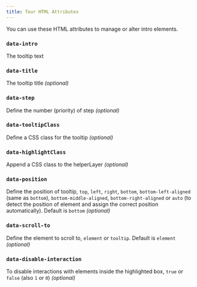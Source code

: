 ```yaml
---
title: Tour HTML Attributes
---
```


You can use these HTML attributes to manage or alter intro elements.

### `data-intro`

The tooltip text

### `data-title`

The tooltip title _(optional)_

### `data-step`

Define the number (priority) of step _(optional)_

### `data-tooltipClass`

Define a CSS class for the tooltip _(optional)_

### `data-highlightClass`

Append a CSS class to the helperLayer _(optional)_

### `data-position`

Define the position of tooltip, `top`, `left`, `right`, `bottom`, `bottom-left-aligned` (same as `bottom`), `bottom-middle-aligned`, `bottom-right-aligned` or `auto` (to detect the position of element and assign the correct position automatically). Default is `bottom` _(optional)_

### `data-scroll-to`

Define the element to scroll to, `element` or `tooltip`. Default is `element` _(optional)_

### `data-disable-interaction`

To disable interactions with elements inside the highlighted box, `true` or `false` (also `1` or `0`) _(optional)_
